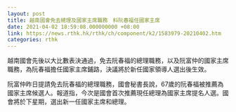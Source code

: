 ```yaml
---
layout: post
title: 越南國會免去總理及國家主席職務　料阮春福任國家主席
date: 2021-04-02 18:59:08.000000000 +08:00
link: https://news.rthk.hk/rthk/ch/component/k2/1583979-20210402.htm
categories: rthk
---
```


越南國會先後以大比數表決通過，免去阮春福的總理職務，以及阮富仲的國家主席職務，為阮春福擔任國家主席鋪路，決議將於新任國家領導人選出後生效。

阮富仲昨日提請免去阮春福的總理職務，國會秘書長說，67歲的阮春福被推薦為國家主席候選人。報道指，今次是國會首次推薦現任總理為國家主席提名人選。國會將於下星期，選出新一任國家主席和總理。
